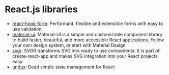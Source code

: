 # React.js libraries

- [react-hook-form](https://github.com/react-hook-form/react-hook-form): Performant, flexible and extensible forms with
  easy to use validation.
- [material-ui](https://github.com/mui-org/material-ui): Material-UI is a simple and customizable component library to
  build faster, beautiful, and more accessible React applications. Follow your own design system, or start with Material
  Design.
- [svgr](https://github.com/gregberge/svgr): SVGR transforms SVG into ready to use components. It is part of
  create-react-app and makes SVG integration into your React projects easy.
- [undux](https://github.com/bcherny/undux): Dead simple state management for React
